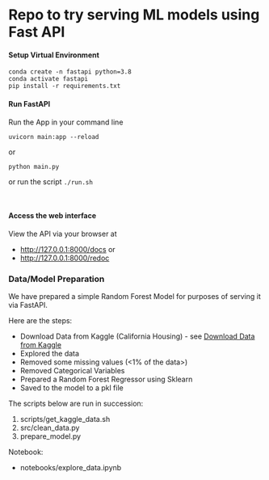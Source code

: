 # Repo to try serving ML models using Fast API




#### Setup Virtual Environment
```
conda create -n fastapi python=3.8
conda activate fastapi
pip install -r requirements.txt
```

#### Run FastAPI
Run the App in your command line
```
uvicorn main:app --reload
```

or 
```
python main.py
```

or
run the script `./run.sh`

<br>

#### Access the web interface
View the API via your browser at 
- http://127.0.0.1:8000/docs
  or 
- http://127.0.0.1:8000/redoc


### Data/Model Preparation

We have prepared a simple Random Forest Model for purposes of serving it via FastAPI.


Here are the steps:
 - Download Data from Kaggle (California Housing) - see [Download Data from Kaggle](Download_Data_from_Kaggle.md)
 - Explored the data
 - Removed some missing values (<1% of the data>)
 - Removed Categorical Variables
 - Prepared a Random Forest Regressor using Sklearn
 - Saved to the model to a pkl file

The scripts below are run in succession:
1. scripts/get_kaggle_data.sh
2. src/clean_data.py
3. prepare_model.py

Notebook:
 - notebooks/explore_data.ipynb


